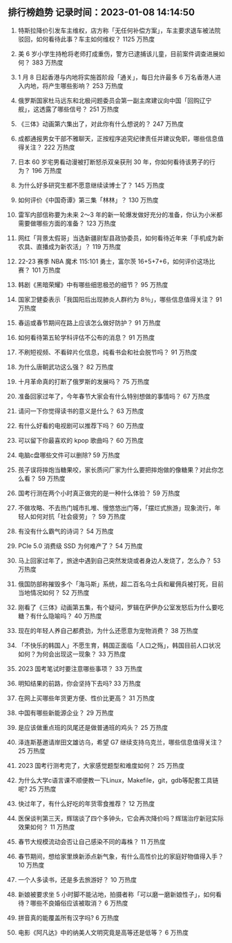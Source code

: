 
## 排行榜趋势 记录时间：2023-01-08 14:14:50
  
  1. 特斯拉降价引发车主维权，店方称「无任何补偿方案」，车主要求退车被法院驳回，如何看待此事？车主如何维权？ 1125 万热度
    
  2. 美 6 岁小学生持枪将老师打成重伤，警方已逮捕该儿童，目前案件调查进展如何？ 383 万热度
    
  3. 1 月 8 日起香港与内地将实施首阶段「通关」，每日允许最多 6 万名香港人进入内地，将产生哪些影响？ 253 万热度
    
  4. 俄罗斯国家杜马远东和北极问题委员会第一副主席建议向中国「回购辽宁舰」，这透露了哪些信号？ 251 万热度
    
  5. 《三体》动画第六集出了，对此你有什么想说的？ 247 万热度
    
  6. 成都通报男女干部不雅聊天，正按程序追究纪律责任并建议免职，哪些信息值得关注？ 222 万热度
    
  7. 日本 60 岁宅男看动漫被打断怒杀双亲获刑 30 年，你如何看待该男子的行为？ 196 万热度
    
  8. 为什么好多研究生都不愿意继续读博士了？ 145 万热度
    
  9. 如何评价《中国奇谭》第三集「林林」？ 130 万热度
    
  10. 雷军内部信称要为未来 2～3 年的新一轮爆发做好充分的准备，你认为小米都需要做哪些方面的准备？ 123 万热度
    
  11. 网红「背景太假哥」当选新疆尉犁县政协委员，如何看待近年来「手机成为新农具、直播成为新农活」？ 119 万热度
    
  12. 22-23 赛季 NBA 魔术 115:101 勇士，富尔茨 16+5+7+6，如何评价这场比赛？ 101 万热度
    
  13. 韩剧《黑暗荣耀》中有哪些细思极恐的细节？ 95 万热度
    
  14. 国家卫健委表示「我国阳后出现肺炎人群约为 8％」，哪些信息值得关注？ 91 万热度
    
  15. 春运或春节期间在路上应该怎么做好防护？ 91 万热度
    
  16. 如何看待第五轮学科评估不公布的消息？ 91 万热度
    
  17. 不刷短视频、不看碎片化信息，纯看书会和社会脱节吗？ 91 万热度
    
  18. 为什么唐朝武功这么强？ 82 万热度
    
  19. 十月革命真的打断了俄罗斯的发展吗？ 75 万热度
    
  20. 准备回家过年了，今年春节大家会有什么特别想做的事情吗？ 67 万热度
    
  21. 请问一下你觉得读书的意义是什么？ 63 万热度
    
  22. 有什么好看的电视剧可以推荐下吗？ 60 万热度
    
  23. 可以留下你最喜欢的 kpop 歌曲吗？ 60 万热度
    
  24. 电脑c盘哪些文件可以删除? 59 万热度
    
  25. 孩子误将摔炮当糖果咬，家长质问厂家为什么要把摔炮做的像糖果？对此你怎么看？ 59 万热度
    
  26. 国考行测在两个小时真正做完的是一种什么体验？ 59 万热度
    
  27. 不做攻略、不去热门城市扎堆、慢悠悠出门等，「摆烂式旅游」现象流行，年轻人如何对抗「社会疲劳」？ 59 万热度
    
  28. 有没有什么霸气的诗词？ 54 万热度
    
  29. PCIe 5.0 消费级 SSD 为何难产了？ 54 万热度
    
  30. 马上回家过年了，旅途中遇到自己突然发烧或者身边人发烧了，怎么办？ 53 万热度
    
  31. 俄国防部称摧毁多个「海马斯」系统，超二百名乌士兵和雇佣兵被打死，目前当地情况如何？ 52 万热度
    
  32. 刚看了《三体》动画第五集，有个疑问，罗辑在萨伊办公室发怒后为什么要吃糖？有什么隐喻吗？ 40 万热度
    
  33. 现在的年轻人养自己都费劲，为什么还愿意为宠物消费？ 38 万热度
    
  34. 「不快乐的韩国人」不愿生育，韩国正面临「人口之殇」，韩国目前人口状况如何？为何会出现这一现象？ 33 万热度
    
  35. 2023 国考笔试时要注意哪些事项？ 33 万热度
    
  36. 明知结果的前路，你会坚持下去吗? 33 万热度
    
  37. 在网上买哪些年货更方便、性价比更高？ 31 万热度
    
  38. 中国有哪些新能源企业？ 29 万热度
    
  39. 是应该做重点班的凤尾还是做普通班的鸡头？ 25 万热度
    
  40. 泽连斯基邀请岸田文雄访乌，希望 G7 继续支持乌克兰，哪些信息值得关注？ 25 万热度
    
  41. 2023 国考行测考完了，大家感觉题型和难度如何？ 25 万热度
    
  42. 为什么大学c语言课不顺便教一下Linux，Makefile，git，gdb等配套工具链呢? 25 万热度
    
  43. 快过年了，有什么好吃的年货零食推荐？ 12 万热度
    
  44. 医保谈判第三天，辉瑞谈了四个多钟头，它会再次降价吗？辉瑞治疗新冠实际效果如何？ 11 万热度
    
  45. 春节大规模流动会否让自己感染不同的毒株？ 11 万热度
    
  46. 春节期间，想给家里焕新添点新气象，有什么高性价比的家庭好物值得入手？ 10 万热度
    
  47. 一个人多读书，还是多去旅游好？ 10 万热度
    
  48. 新娘被要求坐 5 小时脚不能沾地，拍摄者称「可以磨一磨新娘性子」，如何看待？哪些不良婚俗应该被取消？ 6 万热度
    
  49. 拼音真的能覆盖所有汉字吗? 6 万热度
    
  50. 电影《阿凡达》中的纳美人文明究竟是高等还是低等？ 6 万热度
    